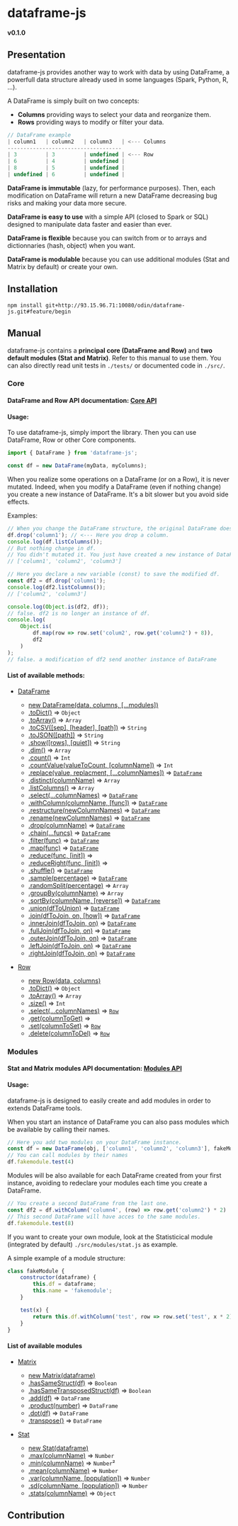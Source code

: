 # dataframe-js
**v0.1.0**

## Presentation

dataframe-js provides another way to work with data by using DataFrame, a powerfull data structure already used in some languages (Spark, Python, R, ...).

A DataFrame is simply built on two concepts:
- **Columns** providing ways to select your data and reorganize them.
- **Rows** providing ways to modify or filter your data.

````javascript
// DataFrame example
| column1   | column2   | column3   | <--- Columns
------------------------------------
| 3         | 3         | undefined | <--- Row
| 6         | 4         | undefined |
| 8         | 5         | undefined |
| undefined | 6         | undefined |
````

**DataFrame is immutable** (lazy, for performance purposes). Then, each modification on DataFrame will return a new DataFrame decreasing bug risks and making your data more secure.

**DataFrame is easy to use** with a simple API (closed to Spark or SQL) designed to manipulate data faster and easier than ever.

**DataFrame is flexible** because you can switch from or to arrays and dictionnaries (hash, object) when you want.

**DataFrame is modulable** because you can use additional modules (Stat and Matrix by default) or create your own.

## Installation

`npm install git+http://93.15.96.71:10080/odin/dataframe-js.git#feature/begin`

## Manual

dataframe-js contains a **principal core (DataFrame and Row)** and **two default modules (Stat and Matrix)**. Refer to this manual to use them. You can also directly read unit tests in `./tests/` or documented code in `./src/`.

### Core

#### DataFrame and Row API documentation: [Core API](./doc/CORE_API.md)

#### Usage:

To use dataframe-js, simply import the library. Then you can use DataFrame, Row or other Core components.

```javascript
import { DataFrame } from 'dataframe-js';

const df = new DataFrame(myData, myColumns);
```

When you realize some operations on a DataFrame (or on a Row), it is never mutated. Indeed, when you modify a DataFrame (even if nothing change) you create a new instance of DataFrame. It's a bit slower but you avoid side effects.

Examples:
```javascript
// When you change the DataFrame structure, the original DataFrame doesn't change.
df.drop('column1'); // <--- Here you drop a column.
console.log(df.listColumns());
// But nothing change in df.
// You didn't mutated it. You just have created a new instance of DataFrame.
// ['column1', 'column2', 'column3']

// Here you declare a new variable (const) to save the modified df.
const df2 = df.drop('column1');
console.log(df2.listColumns());
// ['column2', 'column3']

console.log(Object.is(df2, df));
// false. df2 is no longer an instance of df.
console.log(
    Object.is(
        df.map(row => row.set('colum2', row.get('column2') + 8)),
        df2
    )
);
// false. a modification of df2 send another instance of DataFrame

```

#### List of available methods:

* [DataFrame](./doc/CORE_API.md#DataFrame)
    * [new DataFrame(data, columns, [...modules])](./doc/CORE_API.md#new_DataFrame_new)
    * [.toDict()](./doc/CORE_API.md#DataFrame+toDict) ⇒ <code>Object</code>
    * [.toArray()](./doc/CORE_API.md#DataFrame+toArray) ⇒ <code>Array</code>
    * [.toCSV([sep], [header], [path])](./doc/CORE_API.md#DataFrame+toCSV) ⇒ <code>String</code>
    * [.toJSON([path])](./doc/CORE_API.md#DataFrame+toJSON) ⇒ <code>String</code>
    * [.show([rows], [quiet])](./doc/CORE_API.md#DataFrame+show) ⇒ <code>String</code>
    * [.dim()](./doc/CORE_API.md#DataFrame+dim) ⇒ <code>Array</code>
    * [.count()](./doc/CORE_API.md#DataFrame+count) ⇒ <code>Int</code>
    * [.countValue(valueToCount, [columnName])](./doc/CORE_API.md#DataFrame+countValue) ⇒ <code>Int</code>
    * [.replace(value, replacment, [...columnNames])](./doc/CORE_API.md#DataFrame+replace) ⇒ <code>[DataFrame](./doc/CORE_API.md#DataFrame)</code>
    * [.distinct(columnName)](./doc/CORE_API.md#DataFrame+distinct) ⇒ <code>Array</code>
    * [.listColumns()](./doc/CORE_API.md#DataFrame+listColumns) ⇒ <code>Array</code>
    * [.select(...columnNames)](./doc/CORE_API.md#DataFrame+select) ⇒ <code>[DataFrame](./doc/CORE_API.md#DataFrame)</code>
    * [.withColumn(columnName, [func])](./doc/CORE_API.md#DataFrame+withColumn) ⇒ <code>[DataFrame](./doc/CORE_API.md#DataFrame)</code>
    * [.restructure(newColumnNames)](./doc/CORE_API.md#DataFrame+restructure) ⇒ <code>[DataFrame](./doc/CORE_API.md#DataFrame)</code>
    * [.rename(newColumnNames)](./doc/CORE_API.md#DataFrame+rename) ⇒ <code>[DataFrame](./doc/CORE_API.md#DataFrame)</code>
    * [.drop(columnName)](./doc/CORE_API.md#DataFrame+drop) ⇒ <code>[DataFrame](./doc/CORE_API.md#DataFrame)</code>
    * [.chain(...funcs)](./doc/CORE_API.md#DataFrame+chain) ⇒ <code>[DataFrame](./doc/CORE_API.md#DataFrame)</code>
    * [.filter(func)](./doc/CORE_API.md#DataFrame+filter) ⇒ <code>[DataFrame](./doc/CORE_API.md#DataFrame)</code>
    * [.map(func)](./doc/CORE_API.md#DataFrame+map) ⇒ <code>[DataFrame](./doc/CORE_API.md#DataFrame)</code>
    * [.reduce(func, [init])](./doc/CORE_API.md#DataFrame+reduce) ⇒
    * [.reduceRight(func, [init])](./doc/CORE_API.md#DataFrame+reduceRight) ⇒
    * [.shuffle()](./doc/CORE_API.md#DataFrame+shuffle) ⇒ <code>[DataFrame](./doc/CORE_API.md#DataFrame)</code>
    * [.sample(percentage)](./doc/CORE_API.md#DataFrame+sample) ⇒ <code>[DataFrame](./doc/CORE_API.md#DataFrame)</code>
    * [.randomSplit(percentage)](./doc/CORE_API.md#DataFrame+randomSplit) ⇒ <code>Array</code>
    * [.groupBy(columnName)](./doc/CORE_API.md#DataFrame+groupBy) ⇒ <code>Array</code>
    * [.sortBy(columnName, [reverse])](./doc/CORE_API.md#DataFrame+sortBy) ⇒ <code>[DataFrame](./doc/CORE_API.md#DataFrame)</code>
    * [.union(dfToUnion)](./doc/CORE_API.md#DataFrame+union) ⇒ <code>[DataFrame](./doc/CORE_API.md#DataFrame)</code>
    * [.join(dfToJoin, on, [how])](./doc/CORE_API.md#DataFrame+join) ⇒ <code>[DataFrame](./doc/CORE_API.md#DataFrame)</code>
    * [.innerJoin(dfToJoin, on)](./doc/CORE_API.md#DataFrame+innerJoin) ⇒ <code>[DataFrame](./doc/CORE_API.md#DataFrame)</code>
    * [.fullJoin(dfToJoin, on)](./doc/CORE_API.md#DataFrame+fullJoin) ⇒ <code>[DataFrame](./doc/CORE_API.md#DataFrame)</code>
    * [.outerJoin(dfToJoin, on)](./doc/CORE_API.md#DataFrame+outerJoin) ⇒ <code>[DataFrame](./doc/CORE_API.md#DataFrame)</code>
    * [.leftJoin(dfToJoin, on)](./doc/CORE_API.md#DataFrame+leftJoin) ⇒ <code>[DataFrame](./doc/CORE_API.md#DataFrame)</code>
    * [.rightJoin(dfToJoin, on)](./doc/CORE_API.md#DataFrame+rightJoin) ⇒ <code>[DataFrame](./doc/CORE_API.md#DataFrame)</code>


* [Row](./doc/CORE_API.md#Row)
    * [new Row(data, columns)](./doc/CORE_API.md#new_Row_new)
    * [.toDict()](./doc/CORE_API.md#Row+toDict) ⇒ <code>Object</code>
    * [.toArray()](./doc/CORE_API.md#Row+toArray) ⇒ <code>Array</code>
    * [.size()](./doc/CORE_API.md#Row+size) ⇒ <code>Int</code>
    * [.select(...columnNames)](./doc/CORE_API.md#Row+select) ⇒ <code>[Row](./doc/CORE_API.md#Row)</code>
    * [.get(columnToGet)](./doc/CORE_API.md#Row+get) ⇒
    * [.set(columnToSet)](./doc/CORE_API.md#Row+set) ⇒ <code>[Row](./doc/CORE_API.md#Row)</code>
    * [.delete(columnToDel)](./doc/CORE_API.md#Row+delete) ⇒ <code>[Row](./doc/CORE_API.md#Row)</code>



### Modules

#### Stat and Matrix modules API documentation: [Modules API](./doc/MODULES_API.md)

#### Usage:

dataframe-js is designed to easily create and add modules in order to extends DataFrame tools.

When you start an instance of DataFrame you can also pass modules which be available by calling their names.

```javascript
// Here you add two modules on your DataFrame instance.
const df = new DataFrame(obj, ['column1', 'column2', 'column3'], fakeModule, anotherModule)
// You can call modules by their names
df.fakemodule.test(4)
```

Modules will be also available for each DataFrame created from your first instance, avoiding to redeclare your modules each time you create a DataFrame.

```javascript
// You create a second DataFrame from the last one.
const df2 = df.withColumn('column4', (row) => row.get('column2') * 2)
// This second DataFrame will have acces to the same modules.
df.fakemodule.test(8)
```

If you want to create your own module, look at the Statisticical module (integrated by default) `./src/modules/stat.js` as example.

A simple example of a module structure:

```javascript
class fakeModule {
    constructor(dataframe) {
        this.df = dataframe;
        this.name = 'fakemodule';
    }

    test(x) {
        return this.df.withColumn('test', row => row.set('test', x * 2));
    }
}
```

#### List of available modules

* [Matrix](./doc/MODULES_API.md#Matrix)
    * [new Matrix(dataframe)](./doc/MODULES_API.md#new_Matrix_new)
    * [.hasSameStruct(df)](./doc/MODULES_API.md#Matrix+hasSameStruct) ⇒ <code>Boolean</code>
    * [.hasSameTransposedStruct(df)](./doc/MODULES_API.md#Matrix+hasSameTransposedStruct) ⇒ <code>Boolean</code>
    * [.add(df)](./doc/MODULES_API.md#Matrix+add) ⇒ <code>DataFrame</code>
    * [.product(number)](./doc/MODULES_API.md#Matrix+product) ⇒ <code>DataFrame</code>
    * [.dot(df)](./doc/MODULES_API.md#Matrix+dot) ⇒ <code>DataFrame</code>
    * [.transpose()](./doc/MODULES_API.md#Matrix+transpose) ⇒ <code>ÐataFrame</code>

* [Stat](./doc/MODULES_API.md#Stat)
    * [new Stat(dataframe)](./doc/MODULES_API.md#new_Stat_new)
    * [.max(columnName)](./doc/MODULES_API.md#Stat+max) ⇒ <code>Number</code>
    * [.min(columnName)](./doc/MODULES_API.md#Stat+min) ⇒ <code>Number</code>²
    * [.mean(columnName)](./doc/MODULES_API.md#Stat+mean) ⇒ <code>Number</code>
    * [.var(columnName, [population])](./doc/MODULES_API.md#Stat+var) ⇒ <code>Number</code>
    * [.sd(columnName, [population])](./doc/MODULES_API.md#Stat+sd) ⇒ <code>Number</code>
    * [.stats(columnName)](./doc/MODULES_API.md#Stat+stats) ⇒ <code>Object</code>

## Contribution
